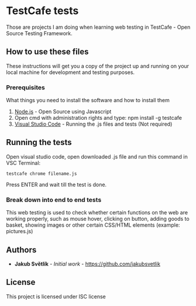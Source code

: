 # TestCafe tests

Those are projects I am doing when learning web testing in TestCafe - Open Source Testing Framework.

## How to use these files

These instructions will get you a copy of the project up and running on your local machine for development and testing purposes.

### Prerequisites

What things you need to install the software and how to install them


1. [Node.js](https://nodejs.org/en/) - Open Source using Javascript
2. Open cmd with administration rights and type: npm install -g testcafe
3. [Visual Studio Code](https://code.visualstudio.com/download) - Running the .js files and tests (Not required)


## Running the tests

Open visual studio code, open downloaded .js file and run this command in VSC Terminal:
```
testcafe chrome filename.js
```

Press ENTER and wait till the test is done.

### Break down into end to end tests

This web testing is used to check whether certain functions on the web are working properly, such as mouse hover, clicking on button, adding goods to basket, showing images or other certain CSS/HTML elements (example: pictures.js)


## Authors

* **Jakub Světlík** - *Initial work* - https://github.com/jakubsvetlik

## License

This project is licensed under ISC license